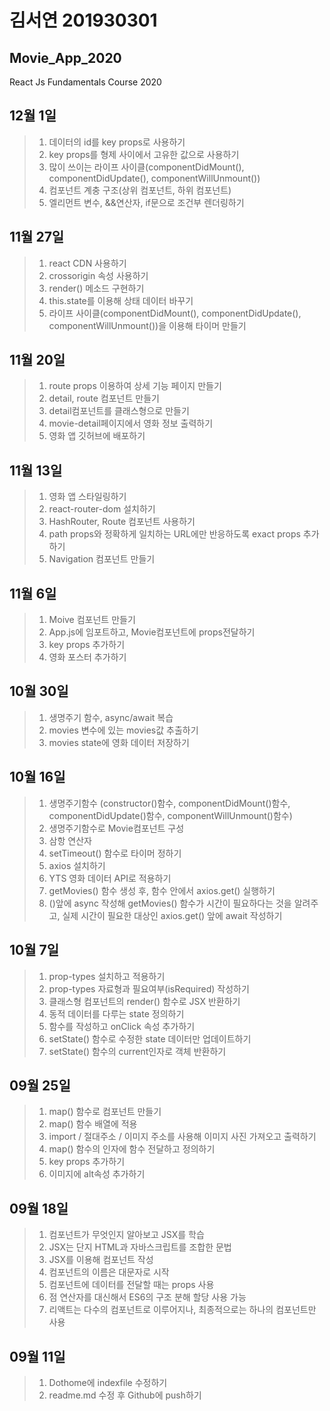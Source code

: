 # 김서연 201930301

## Movie_App_2020

React Js Fundamentals Course 2020
## 12월 1일
> 1. 데이터의 id를 key props로 사용하기
> 2. key props를 형제 사이에서 고유한 값으로 사용하기
> 3. 많이 쓰이는 라이프 사이클(componentDidMount(), componentDidUpdate(), componentWillUnmount())
> 4. 컴포넌트 계충 구조(상위 컴포넌트, 하위 컴포넌트)
> 5. 엘리먼트 변수, &&연산자, if문으로 조건부 렌더링하기
## 11월 27일
> 1. react CDN 사용하기
> 2. crossorigin 속성 사용하기
> 3. render() 메소드 구현하기
> 4. this.state를 이용해 상태 데이터 바꾸기
> 4. 라이프 사이클(componentDidMount(), componentDidUpdate(), componentWillUnmount())을 이용해 타이머 만들기
## 11월 20일
> 1. route props 이용하여 상세 기능 페이지 만들기
> 2. detail, route 컴포넌트 만들기
> 3. detail컴포넌트를 클래스형으로 만들기
> 4. movie-detail페이지에서 영화 정보 출력하기
> 5. 영화 앱 깃허브에 배포하기
## 11월 13일
> 1. 영화 앱 스타일링하기
> 2. react-router-dom 설치하기
> 3. HashRouter, Route 컴포넌트 사용하기
> 4. path props와 정확하게 일치하는 URL에만 반응하도록 exact props 추가하기
> 5. Navigation 컴포넌트 만들기

## 11월 6일
> 1. Moive 컴포넌트 만들기
> 2. App.js에 임포트하고, Movie컴포넌트에 props전달하기
> 3. key props 추가하기
> 4. 영화 포스터 추가하기

## 10월 30일
> 1. 생명주기 함수, async/await 복습
> 2. movies 변수에 있는 movies값 추출하기
> 3. movies state에 영화 데이터 저장하기

## 10월 16일
> 1. 생명주기함수 (constructor()함수, componentDidMount()함수, componentDidUpdate()함수, componentWillUnmount()함수)
> 2. 생명주기함수로 Movie컴포넌트 구성
> 3. 삼항 연산자
> 4. setTimeout() 함수로 타이머 정하기
> 5. axios 설치하기
> 6. YTS 영화 데이터 API로 적용하기
> 7. getMovies() 함수 생성 후, 함수 안에서 axios.get() 실행하기
> 8. ()앞에 async 작성해 getMovies() 함수가 시간이 필요하다는 것을 알려주고, 실제 시간이 필요한 대상인 axios.get() 앞에 await 작성하기

## 10월 7일
> 1. prop-types 설치하고 적용하기
> 2. prop-types 자료형과 필요여부(isRequired) 작성하기
> 3. 클래스형 컴포넌트의 render() 함수로 JSX 반환하기
> 4. 동적 데이터를 다루는 state 정의하기
> 5. 함수를 작성하고 onClick 속성 추가하기 
> 6. setState() 함수로 수정한 state 데이터만 업데이트하기
> 7. setState() 함수의 current인자로 객체 반환하기

## 09월 25일
> 1. map() 함수로 컴포넌트 만들기
> 2. map() 함수 배열에 적용
> 3. import / 절대주소 / 이미지 주소를 사용해 이미지 사진 가져오고 출력하기 
> 4. map() 함수의 인자에 함수 전달하고 정의하기
> 5. key props 추가하기
> 6. 이미지에 alt속성 추가하기

## 09월 18일

> 1. 컴포넌트가 무엇인지 알아보고 JSX를 학습
> 2. JSX는 단지 HTML과 자바스크립트를 조합한 문법
> 3. JSX를 이용해 컴포넌트 작성
> 4. 컴포넌트의 이름은 대문자로 시작
> 5. 컴포넌트에 데이터를 전달할 때는 props 사용
> 6. 점 연산자를 대신해서 ES6의 구조 분해 할당 사용 가능
> 7. 리액트는 다수의 컴포넌트로 이루어지나, 최종적으로는 하나의 컴포넌트만 사용

## 09월 11일

> 1. Dothome에 indexfile 수정하기
> 2. readme.md 수정 후 Github에 push하기
